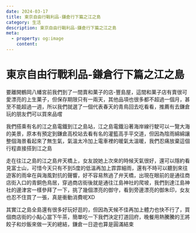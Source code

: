 ```yaml
---
date: 2024-03-17
title: 東京自由行戰利品-鎌倉行下篇之江之島
category: 生活
description: 東京自由行戰利品-鎌倉行下篇之江之島
meta:
  - property: og:image
    content: 
---
```


# 東京自由行戰利品-鎌倉行下篇之江之島

要離開鶴岡八幡宮前我們到了一間賣和菓子的店-豐島屋，這間和菓子店有賣很可愛漂亮的上生菓子，但保存期限只有一兩天，其他品項也很多都不超過一個月，甚至不能超過一週，所以我們就選了一個代表春天的青鳥回去吃看看，推薦有去鎌倉玩的朋友們可以買來品嚐

我們搭乘有名的江之島電鐵到江之島站，江之島電鐵沿著海岸線行駛可以一覽大海的美景，原本有預定到鎌倉高校站去看有名的灌籃高手平交道，但因為陰雨綿綿讓整個海景看起來了無生氣，氣溫太冷加上電車裡的暖氣太溫暖，我們忍痛放棄這個行程直接搭到江之島

走在往江之島的江之島弁天橋上，女友說她上次來的時候天氣很好，還可以隱約看見富士山，可惜今天只有不到5度的低溫再加上霏霏細雨，還有不時可以聽到來往遊客的雨傘在與海風對抗的聲響，好不容易熬過了弁天橋，出現在眼前的是通往商店街入口的青銅色鳥居，穿過商店街後就是通往江島神社的爬坡，我們到達江島神社的邊津宮一樣參拜了一下，挑了幾個漂亮的御守，看到旁邊漂亮的御朱印，女友也忍不住買了一張，真是衝動消費呢XD

其實江之島全島還有很多好玩好逛的，但因為天候不佳再加上體力也快不行了，買個商店街的小點心當下午茶，簡單吃一下我們決定打道回府，晚餐用熱騰騰的王將餃子和炒飯來做一天的總結，鎌倉一日遊也算是圓滿結束